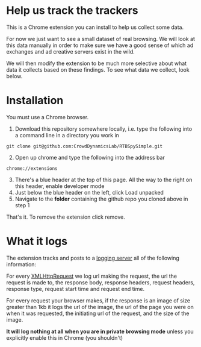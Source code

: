 # Help us track the trackers
This is a Chrome extension you can install to help us collect some data.

For now we just want to see a small dataset of real browsing. We will look at this data manually in order to make sure we have a good sense of which ad exchanges and ad creative servers exist in the wild.

We will then modify the extension to be much more selective about what data it collects based on these findings. To see what data we collect, look below.

# Installation
You must use a Chrome browser.

1) Download this repository somewhere locally, i.e. type the following into a command line in a directory you work in
```
git clone git@github.com:CrowdDynamicsLab/RTBSpySimple.git
```
2) Open up chrome and type the following into the address bar
```
chrome://extensions
```
3) There's a blue header at the top of this page. All the way to the right on this header, enable developer mode
4) Just below the blue header on the left, click Load unpacked
5) Navigate to the **folder** containing the github repo you cloned above in step 1

That's it. To remove the extension click remove.

# What it logs
The extension tracks and posts to a [logging server](https://github.com/CrowdDynamicsLab/backendRTB) all of the following information:

For every [XMLHttpRequest](https://developer.mozilla.org/en-US/docs/Web/API/XMLHttpRequest) we log url making the request, the url the request is made to, the response body, response headers, request headers, response type, request start time and request end time.

For every request your browser makes, if the response is an image of size greater than 1kb it logs the url of the image, the url of the page you were on when it was requested, the initiating url of the request, and the size of the image.

**It will log nothing at all when you are in private browsing mode** unless you explicitly enable this in Chrome (you shouldn't)